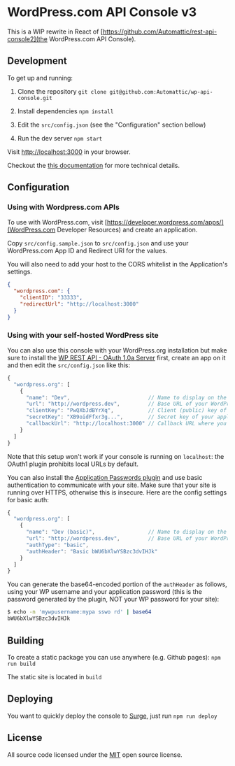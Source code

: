 # WordPress.com API Console v3

This is a WIP rewrite in React of [https://github.com/Automattic/rest-api-console2](the WordPress.com API Console).

## Development

To get up and running:

1. Clone the repository `git clone git@github.com:Automattic/wp-api-console.git`

2. Install dependencies `npm install`

3. Edit the `src/config.json` (see the "Configuration" section bellow)

3. Run the dev server `npm start`

Visit [http://localhost:3000](http://localhost:3000) in your browser.

Checkout the [this documentation](./DOC.md) for more technical details.

## Configuration

### Using with Wordpress.com APIs

To use with WordPress.com, visit [https://developer.wordpress.com/apps/](WordPress.com Developer Resources) and create an application.

Copy `src/config.sample.json` to `src/config.json` and use your WordPress.com App ID and Redirect URI for the values.

You will also need to add your host to the CORS whitelist in the Application's settings.

```json
{
  "wordpress.com": {
    "clientID": "33333",
    "redirectUrl": "http://localhost:3000"
  }
}
```

### Using with your self-hosted WordPress site

You can also use this console with your WordPress.org installation but make sure to install the [WP REST API - OAuth 1.0a Server](https://oauth1.wp-api.org/) first, create an app on it and then edit the `src/config.json` like this:

```javascript
{
  "wordpress.org": [
    {
      "name": "Dev",                         // Name to display on the API selector
      "url": "http://wordpress.dev",         // Base URL of your WordPress website
      "clientKey": "PwQXbJdBYrXq",           // Client (public) key of your application
      "secretKey": "XB9oidFfxr3g...",        // Secret key of your application
      "callbackUrl": "http://localhost:3000" // Callback URL where you are running this console
    }
  ]
}
```

Note that this setup won't work if your console is running on `localhost`: the OAuth1 plugin prohibits local URLs by default.

You can also install the
[Application Passwords plugin](https://github.com/georgestephanis/application-passwords/)
and use basic authentication to communicate with your site.  Make sure that
your site is running over HTTPS, otherwise this is insecure.  Here are the
config settings for basic auth:

```javascript
{
  "wordpress.org": [
    {
      "name": "Dev (basic)",                 // Name to display on the API selector
      "url": "http://wordpress.dev",         // Base URL of your WordPress website
      "authType": "basic",
      "authHeader": "Basic bWU6bXlwYSBzc3dvIHJk"
    }
  ]
}
```

You can generate the base64-encoded portion of the `authHeader` as follows, using your WP username and your application password (this is the password generated by the plugin, NOT your WP password for your site):

```sh
$ echo -n 'mywpusername:mypa sswo rd' | base64
bWU6bXlwYSBzc3dvIHJk
```

## Building

To create a static package you can use anywhere (e.g. Github pages): `npm run build`

The static site is located in `build`


## Deploying

You want to quickly deploy the console to [Surge](https://surge.sh), just run `npm run deploy`

## License

All source code licensed under the [MIT](./LICENSE) open source license.

